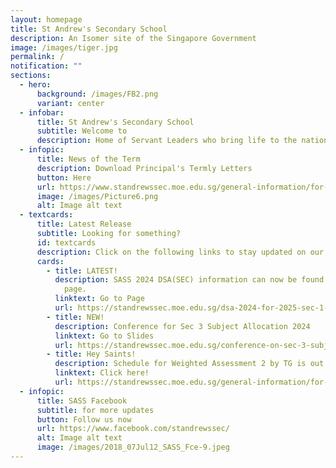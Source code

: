 ```yaml
---
layout: homepage
title: St Andrew's Secondary School
description: An Isomer site of the Singapore Government
image: /images/tiger.jpg
permalink: /
notification: ""
sections:
  - hero:
      background: /images/FB2.png
      variant: center
  - infobar:
      title: St Andrew's Secondary School
      subtitle: Welcome to
      description: Home of Servant Leaders who bring life to the nations
  - infopic:
      title: News of the Term
      description: Download Principal's Termly Letters
      button: Here
      url: https://www.standrewssec.moe.edu.sg/general-information/for-parents/
      image: /images/Picture6.png
      alt: Image alt text
  - textcards:
      title: Latest Release
      subtitle: Looking for something?
      id: textcards
      description: Click on the following links to stay updated on our latest resources.
      cards:
        - title: LATEST!
          description: SASS 2024 DSA(SEC) information can now be found in the following
            page.
          linktext: Go to Page
          url: https://standrewssec.moe.edu.sg/dsa-2024-for-2025-sec-1-admission/
        - title: NEW!
          description: Conference for Sec 3 Subject Allocation 2024
          linktext: Go to Slides
          url: https://standrewssec.moe.edu.sg/conference-on-sec-3-subject-allocation-2024/
        - title: Hey Saints!
          description: Schedule for Weighted Assessment 2 by TG is out!
          linktext: Click here!
          url: https://standrewssec.moe.edu.sg/general-information/for-students/
  - infopic:
      title: SASS Facebook
      subtitle: for more updates
      button: Follow us now
      url: https://www.facebook.com/standrewssec/
      alt: Image alt text
      image: /images/2018_07Jul12_SASS_Fce-9.jpeg
---
```

